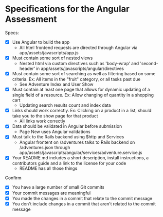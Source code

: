 # Specifications for the Angular Assessment

Specs:
- [x] Use Angular to build the app
  - All html frontend requests are directed through Angular via app/assets/javascripts/app.js
- [x] Must contain some sort of nested views
  - Nested html via custom directives such as 'body-wrap' and 'second-header' in app/assets/javascripts/angular/directives
- [x] Must contain some sort of searching as well as filtering based on some criteria. Ex: All items in the "fruit" category, or all tasks past due
  - See Adventure Index and User Show
- [x] Must contain at least one page that allows for dynamic updating of a single field of a resource. Ex: Allow changing of quantity in a shopping cart
  - Updating search results count and index data
- [x] Links should work correctly. Ex: Clicking on a product in a list, should take you to the show page for that product
  - All links work correctly
- [x] Data should be validated in Angular before submission
  - Page New uses Angular validations
- [x] Must talk to the Rails backend using $http and Services
  - Angular frontent on /adventures talks to Rails backend on /adventures.json through app/assets/javascripts/angular/services/adventure.service.js
- [x] Your README.md includes a short description, install instructions, a contributors guide and a link to the license for your code
  - README has all those things

Confirm
- [x] You have a large number of small Git commits
- [x] Your commit messages are meaningful
- [x] You made the changes in a commit that relate to the commit message
- [x] You don't include changes in a commit that aren't related to the commit message